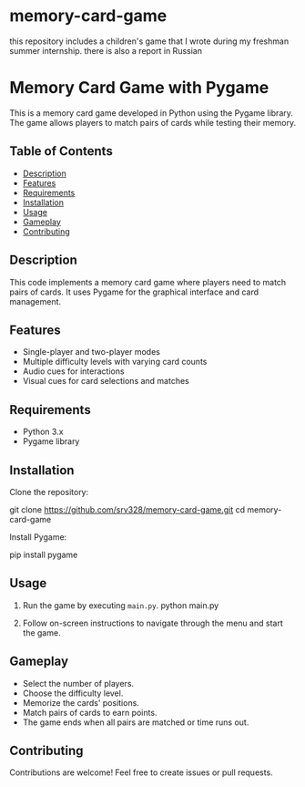 # memory-card-game
this repository includes a children's game that I wrote during my freshman summer internship. there is also a report in Russian

Memory Card Game with Pygame
============================

This is a memory card game developed in Python using the Pygame library. The game allows players to match pairs of cards while testing their memory.

Table of Contents
-----------------

*   [Description](#description)
*   [Features](#features)
*   [Requirements](#requirements)
*   [Installation](#installation)
*   [Usage](#usage)
*   [Gameplay](#gameplay)
*   [Contributing](#contributing)

Description
-----------

This code implements a memory card game where players need to match pairs of cards. It uses Pygame for the graphical interface and card management.

Features
--------

*   Single-player and two-player modes
*   Multiple difficulty levels with varying card counts
*   Audio cues for interactions
*   Visual cues for card selections and matches

Requirements
------------

*   Python 3.x
*   Pygame library

Installation
------------


Clone the repository:

git clone https://github.com/srv328/memory-card-game.git
cd memory-card-game

Install Pygame:

pip install pygame

Usage
-----

1.  Run the game by executing `main.py`.
python main.py

2.  Follow on-screen instructions to navigate through the menu and start the game.

Gameplay
--------

*   Select the number of players.
*   Choose the difficulty level.
*   Memorize the cards' positions.
*   Match pairs of cards to earn points.
*   The game ends when all pairs are matched or time runs out.

Contributing
------------

Contributions are welcome! Feel free to create issues or pull requests.
